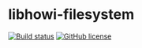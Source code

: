 # libhowi-filesystem

[![Build status](https://travis-ci.org/mkungla/libhowi-filesystem.svg?branch=master)](https://travis-ci.org/mkungla/libhowi-filesystem)
[![GitHub license](https://img.shields.io/badge/license-MIT-blue.svg?style=plastic)](https://raw.githubusercontent.com/mkungla/libhowi-filesystem/master/LICENSE)
